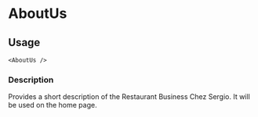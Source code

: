 # AboutUs

## Usage

    <AboutUs />

### Description

Provides a short description of the Restaurant Business Chez Sergio. It will be used on the home page.
